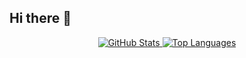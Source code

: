 ## Hi there 👋
<p align="center">
<a href="https://github.com/[your-github-username]">
<img src="https://github-readme-stats.vercel.app/api?username=[your-github-username]&show_icons=true&theme=radical" alt="GitHub Stats" />
</a>
<a href="https://github.com/[your-github-username]">
<img src="https://www.google.com/search?q=https://github-readme-stats.vercel.app/api/top-langs/%3Fusername%3D[your-github-username]&layout=compact&theme=radical" alt="Top Languages" />
</a>
</p>




